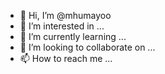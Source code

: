 - 👋 Hi, I’m @mhumayoo
- 👀 I’m interested in ...
- 🌱 I’m currently learning ...
- 💞️ I’m looking to collaborate on ...
- 📫 How to reach me ...

<!---
mhumayoo/mhumayoo is a ✨ special ✨ repository because its `README.md` (this file) appears on your GitHub profile.
You can click the Preview link to take a look at your changes.
--->
